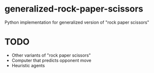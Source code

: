 # generalized-rock-paper-scissors
Python implementation for generalized version of "rock paper scissors"

# TODO
- Other variants of "rock paper scissors"
- Computer that predicts opponent move
- Heuristic agents